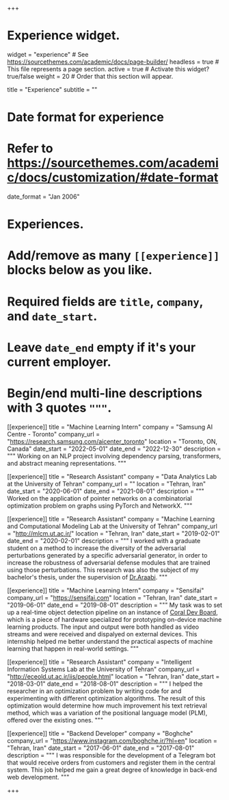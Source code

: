 +++
# Experience widget.
widget = "experience"  # See https://sourcethemes.com/academic/docs/page-builder/
headless = true  # This file represents a page section.
active = true  # Activate this widget? true/false
weight = 20  # Order that this section will appear.

title = "Experience"
subtitle = ""

# Date format for experience
#   Refer to https://sourcethemes.com/academic/docs/customization/#date-format
date_format = "Jan 2006"

# Experiences.
#   Add/remove as many `[[experience]]` blocks below as you like.
#   Required fields are `title`, `company`, and `date_start`.
#   Leave `date_end` empty if it's your current employer.
#   Begin/end multi-line descriptions with 3 quotes `"""`.


[[experience]]
  title = "Machine Learning Intern"
  company = "Samsung AI Centre - Toronto"
  company_url = "https://research.samsung.com/aicenter_toronto"
  location = "Toronto, ON, Canada"
  date_start = "2022-05-01"
  date_end = "2022-12-30"
  description = """
  Working on an NLP project involving dependency parsing, transformers, and abstract meaning representations.
  """


[[experience]]
  title = "Research Assistant"
  company = "Data Analytics Lab at the University of Tehran"
  company_url = ""
  location = "Tehran, Iran"
  date_start = "2020-06-01"
  date_end = "2021-08-01"
  description = """
  Worked on the application of pointer networks on a combinatorial optimization problem on graphs using PyTorch and NetworkX.
  """

[[experience]]
  title = "Research Assistant"
  company = "Machine Learning and Computational Modeling Lab at the University of Tehran"
  company_url = "http://mlcm.ut.ac.ir/"
  location = "Tehran, Iran"
  date_start = "2019-02-01"
  date_end = "2020-02-01"
  description = """
  I worked with a graduate student on a method to increase the diversity of the adversarial perturbations generated
  by a specific adversarial generator, in order to increase the robustness of adversarial defense modules that are
  trained using those perturbations. This research was also the subject of my bachelor's thesis, under the supervision
  of [Dr.Araabi](https://ece.ut.ac.ir/en/~araabi).
  """

[[experience]]
  title = "Machine Learning Intern"
  company = "Sensifai"
  company_url = "https://sensifai.com"
  location = "Tehran, Iran"
  date_start = "2019-06-01"
  date_end = "2019-08-01"
  description = """
  My task was to set up a real-time object detection pipeline on an instance of [Coral Dev Board](https://coral.ai/products/dev-board/),
  which is a piece of hardware specialized for prototyping on-device machine learning products. The input and output were both handled
  as video streams and were received and dispalyed on external devices. This internship helped me better understand the
  practical aspects of machine learning that happen in real-world settings.
  """


[[experience]]
  title = "Research Assistant"
  company = "Intelligent Information Systems Lab at the University of Tehran"
  company_url = "http://eceold.ut.ac.ir/iis/people.html"
  location = "Tehran, Iran"
  date_start = "2018-03-01"
  date_end = "2018-08-01"
  description = """
  I helped the researcher in an optimization problem by writing code for and experimenting with different
  optimization algorithms. The result of this optimization would determine how much improvement his text retrieval
  method, which was a variation of the positional language model (PLM), offered over the existing ones.
  """


[[experience]]
  title = "Backend Developer"
  company = "Boghche"
  company_url = "https://www.instagram.com/boghche.ir/?hl=en"
  location = "Tehran, Iran"
  date_start = "2017-06-01"
  date_end = "2017-08-01"
  description = """
  I was responsible for the development of a Telegram bot that would receive orders from customers and register
  them in the central system. This job helped me gain a great degree of knowledge in back-end web development.
  """


+++
